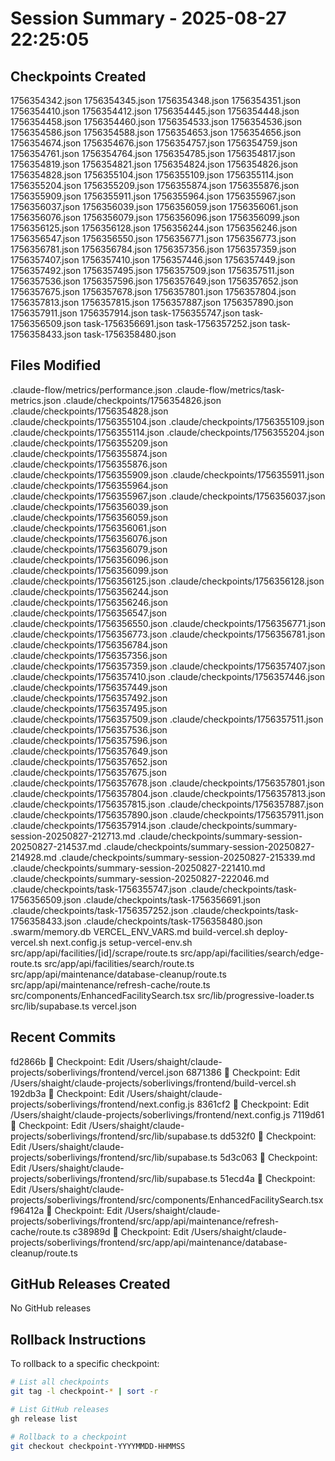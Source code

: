 # Session Summary - 2025-08-27 22:25:05

## Checkpoints Created
1756354342.json
1756354345.json
1756354348.json
1756354351.json
1756354410.json
1756354412.json
1756354445.json
1756354448.json
1756354458.json
1756354460.json
1756354533.json
1756354536.json
1756354586.json
1756354588.json
1756354653.json
1756354656.json
1756354674.json
1756354676.json
1756354757.json
1756354759.json
1756354761.json
1756354764.json
1756354785.json
1756354817.json
1756354819.json
1756354821.json
1756354824.json
1756354826.json
1756354828.json
1756355104.json
1756355109.json
1756355114.json
1756355204.json
1756355209.json
1756355874.json
1756355876.json
1756355909.json
1756355911.json
1756355964.json
1756355967.json
1756356037.json
1756356039.json
1756356059.json
1756356061.json
1756356076.json
1756356079.json
1756356096.json
1756356099.json
1756356125.json
1756356128.json
1756356244.json
1756356246.json
1756356547.json
1756356550.json
1756356771.json
1756356773.json
1756356781.json
1756356784.json
1756357356.json
1756357359.json
1756357407.json
1756357410.json
1756357446.json
1756357449.json
1756357492.json
1756357495.json
1756357509.json
1756357511.json
1756357536.json
1756357596.json
1756357649.json
1756357652.json
1756357675.json
1756357678.json
1756357801.json
1756357804.json
1756357813.json
1756357815.json
1756357887.json
1756357890.json
1756357911.json
1756357914.json
task-1756355747.json
task-1756356509.json
task-1756356691.json
task-1756357252.json
task-1756358433.json
task-1756358480.json

## Files Modified
.claude-flow/metrics/performance.json
.claude-flow/metrics/task-metrics.json
.claude/checkpoints/1756354826.json
.claude/checkpoints/1756354828.json
.claude/checkpoints/1756355104.json
.claude/checkpoints/1756355109.json
.claude/checkpoints/1756355114.json
.claude/checkpoints/1756355204.json
.claude/checkpoints/1756355209.json
.claude/checkpoints/1756355874.json
.claude/checkpoints/1756355876.json
.claude/checkpoints/1756355909.json
.claude/checkpoints/1756355911.json
.claude/checkpoints/1756355964.json
.claude/checkpoints/1756355967.json
.claude/checkpoints/1756356037.json
.claude/checkpoints/1756356039.json
.claude/checkpoints/1756356059.json
.claude/checkpoints/1756356061.json
.claude/checkpoints/1756356076.json
.claude/checkpoints/1756356079.json
.claude/checkpoints/1756356096.json
.claude/checkpoints/1756356099.json
.claude/checkpoints/1756356125.json
.claude/checkpoints/1756356128.json
.claude/checkpoints/1756356244.json
.claude/checkpoints/1756356246.json
.claude/checkpoints/1756356547.json
.claude/checkpoints/1756356550.json
.claude/checkpoints/1756356771.json
.claude/checkpoints/1756356773.json
.claude/checkpoints/1756356781.json
.claude/checkpoints/1756356784.json
.claude/checkpoints/1756357356.json
.claude/checkpoints/1756357359.json
.claude/checkpoints/1756357407.json
.claude/checkpoints/1756357410.json
.claude/checkpoints/1756357446.json
.claude/checkpoints/1756357449.json
.claude/checkpoints/1756357492.json
.claude/checkpoints/1756357495.json
.claude/checkpoints/1756357509.json
.claude/checkpoints/1756357511.json
.claude/checkpoints/1756357536.json
.claude/checkpoints/1756357596.json
.claude/checkpoints/1756357649.json
.claude/checkpoints/1756357652.json
.claude/checkpoints/1756357675.json
.claude/checkpoints/1756357678.json
.claude/checkpoints/1756357801.json
.claude/checkpoints/1756357804.json
.claude/checkpoints/1756357813.json
.claude/checkpoints/1756357815.json
.claude/checkpoints/1756357887.json
.claude/checkpoints/1756357890.json
.claude/checkpoints/1756357911.json
.claude/checkpoints/1756357914.json
.claude/checkpoints/summary-session-20250827-212713.md
.claude/checkpoints/summary-session-20250827-214537.md
.claude/checkpoints/summary-session-20250827-214928.md
.claude/checkpoints/summary-session-20250827-215339.md
.claude/checkpoints/summary-session-20250827-221410.md
.claude/checkpoints/summary-session-20250827-222046.md
.claude/checkpoints/task-1756355747.json
.claude/checkpoints/task-1756356509.json
.claude/checkpoints/task-1756356691.json
.claude/checkpoints/task-1756357252.json
.claude/checkpoints/task-1756358433.json
.claude/checkpoints/task-1756358480.json
.swarm/memory.db
VERCEL_ENV_VARS.md
build-vercel.sh
deploy-vercel.sh
next.config.js
setup-vercel-env.sh
src/app/api/facilities/[id]/scrape/route.ts
src/app/api/facilities/search/edge-route.ts
src/app/api/facilities/search/route.ts
src/app/api/maintenance/database-cleanup/route.ts
src/app/api/maintenance/refresh-cache/route.ts
src/components/EnhancedFacilitySearch.tsx
src/lib/progressive-loader.ts
src/lib/supabase.ts
vercel.json

## Recent Commits
fd2866b 🔖 Checkpoint: Edit /Users/shaight/claude-projects/soberlivings/frontend/vercel.json
6871386 🔖 Checkpoint: Edit /Users/shaight/claude-projects/soberlivings/frontend/build-vercel.sh
192db3a 🔖 Checkpoint: Edit /Users/shaight/claude-projects/soberlivings/frontend/next.config.js
8361cf2 🔖 Checkpoint: Edit /Users/shaight/claude-projects/soberlivings/frontend/next.config.js
7119d61 🔖 Checkpoint: Edit /Users/shaight/claude-projects/soberlivings/frontend/src/lib/supabase.ts
dd532f0 🔖 Checkpoint: Edit /Users/shaight/claude-projects/soberlivings/frontend/src/lib/supabase.ts
5d3c063 🔖 Checkpoint: Edit /Users/shaight/claude-projects/soberlivings/frontend/src/lib/supabase.ts
51ecd4a 🔖 Checkpoint: Edit /Users/shaight/claude-projects/soberlivings/frontend/src/components/EnhancedFacilitySearch.tsx
f96412a 🔖 Checkpoint: Edit /Users/shaight/claude-projects/soberlivings/frontend/src/app/api/maintenance/refresh-cache/route.ts
c38989d 🔖 Checkpoint: Edit /Users/shaight/claude-projects/soberlivings/frontend/src/app/api/maintenance/database-cleanup/route.ts

## GitHub Releases Created
No GitHub releases

## Rollback Instructions
To rollback to a specific checkpoint:
```bash
# List all checkpoints
git tag -l checkpoint-* | sort -r

# List GitHub releases
gh release list

# Rollback to a checkpoint
git checkout checkpoint-YYYYMMDD-HHMMSS
```
